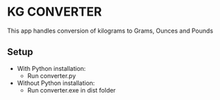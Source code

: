 # KG CONVERTER

This app handles conversion of kilograms to Grams, Ounces and Pounds

## Setup

- With Python installation:
  - Run converter.py
- Without Python installation:
  - Run converter.exe in dist folder
